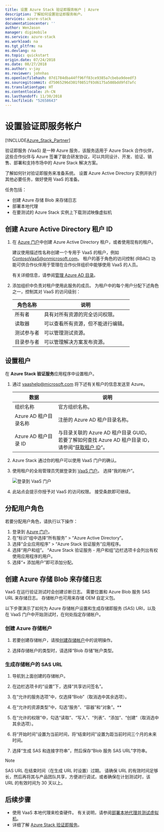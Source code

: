 ```yaml
---
title: 设置 Azure Stack 验证即服务帐户 | Azure
description: 了解如何设置验证即服务帐户。
services: azure-stack
documentationcenter: ''
author: WenJason
manager: digimobile
ms.service: azure-stack
ms.workload: na
ms.tgt_pltfrm: na
ms.devlang: na
ms.topic: quickstart
origin.date: 07/24/2018
ms.date: 08/27/2018
ms.author: v-jay
ms.reviewer: johnhas
ms.openlocfilehash: 07d1784dba44ff96ff83ce9385a7cbeba9deedf3
ms.sourcegitcommit: d75065296d301f0851f93d6175a508bdd9fd7afc
ms.translationtype: HT
ms.contentlocale: zh-CN
ms.lasthandoff: 11/30/2018
ms.locfileid: "52658643"
---
```

# <a name="set-up-your-validation-as-a-service-account"></a>设置验证即服务帐户

[!INCLUDE[Azure_Stack_Partner](./includes/azure-stack-partner-appliesto.md)]

验证即服务 (VaaS) 是一种 Azure 服务，该服务适用于 Azure Stack 合作伙伴，这些合作伙伴与 Azure 签署了联合研发协议，可以共同设计、开发、验证、销售、部署和支持市场中的 Azure Stack 解决方案。

了解如何针对验证即服务来准备系统。 设置 Azure Active Directory 实例并执行其他必要任务，做好使用 VaaS 的准备。 

任务包括：

- 创建 Azure 存储 Blob 来存储日志
- 部署本地代理
- 在要测试的 Azure Stack 实例上下载测试映像虚拟机

## <a name="create-an-azure-active-directory-tenant-id"></a>创建 Azure Active Directory 租户 ID

1. 在 [Azure 门户](https://portal.azure.cn)中创建 Azure Active Directory 租户，或者使用现有的租户。

    建议使用描述性名称创建一个专用于 VaaS 的租户，例如 ContosoVaaS@onmicrosoft.com。 租户的基于角色的访问控制 (RBAC) 功能可供合作伙伴用于管理在合作伙伴组织中能够使用 VaaS 的人员。  
    
    有关详细信息，请参阅[管理 Azure AD 目录](/active-directory/active-directory-administer)。

2. 添加组织中负责对租户使用此服务的成员。 为租户中的每个用户分配下述角色之一，控制其对 VaaS 的访问级别：

    | 角色名称 | 说明 |
    |---------------------|------------------------------------------|
    | 所有者 | 具有对所有资源的完全访问权限。 |
    | 读取器 | 可以查看所有资源，但不能进行编辑。 |
    | 测试参与者 | 可以管理测试资源。 |
    | 目录参与者 | 可以管理解决方案发布资源。 |

## <a name="set-up-your-tenant"></a>设置租户

在 **Azure Stack 验证服务**应用程序中设置租户。 

1. 通过 vaashelp@microsoft.com 将下述有关租户的信息发送至 Azure。

    | 数据 | 说明 |
    |--------------------------------|---------------------------------------------------------------------------------------------|
    | 组织名称 | 官方组织名称。 |
    | Azure AD 租户目录名称 | 注册的 Azure AD 租户目录名称。 |
    | Azure AD 租户目录 ID | 与目录关联的 Azure AD 租户目录 GUID。<br> 若要了解如何查找 Azure AD 租户目录 ID，请参阅“[获取租户 ID](/azure-resource-manager/resource-group-create-service-principal-portal#get-tenant-id)”。 |

    

2. Azure Stack 通过你的租户可以使用 VaaS 门户的确认。

3. 使用租户的全局管理员凭据登录到 [VaaS 门户](https://azurestackvalidation.com/
)。 选择“我的帐户”。

    ![登录到 VaaS 门户](media/vaas_portalsignin.png)

3. 此站点会提示你授予对 VaaS 的访问权限。 接受条款即可继续。

## <a name="assign-user-roles"></a>分配用户角色

若要分配用户角色，请执行以下操作：

1. 登录到 [Azure 门户](https://portal.azure.cn)。
2. 在“标识”组中选择“所有服务” > “Azure Active Directory”。
3. 选择“企业应用程序” > “Azure Stack 验证服务”应用程序。
4. 选择“用户和组”。 “Azure Stack 验证服务 - 用户和组”边栏选项卡会列出有权使用应用程序的用户。
5. 选择“+ 添加用户”即可添加分配。

## <a name="create-an-azure-storage-blob-to-store-logs"></a>创建 Azure 存储 Blob 来存储日志

VaaS 在运行验证测试时会创建诊断日志。 需要位置和 Azure Blob 服务 SAS URL 来存储日志。 存储帐户也可用来存储 OEM 自定义包。

以下步骤演示了如何为 Azure 存储帐户设置和生成存储即服务 (SAS) URI，以及在 VaaS 门户中开始测试时，在何处指定存储帐户。

### <a name="create-an-azure-storage-account"></a>创建 Azure 存储帐户

1. 若要创建存储帐户，请按[创建存储帐户](/storage/storage-create-storage-account#create-a-storage-account)中的说明操作。

2. 选择存储帐户的类型时，请选择“Blob 存储”帐户类型。

### <a name="generate-a-sas-url-for-the-storage-account"></a>生成存储帐户的 SAS URL

1. 导航到上面创建的存储帐户。

2. 在边栏选项卡的“设置”下，选择“共享访问签名”。

3. 在“允许的服务选项”中，仅选择“Blob”（取消选中其余选项）。

4. 在“允许的资源类型”中，勾选“服务”、“容器”和“对象”。**

5. 在“允许的权限”中，勾选“读取”、“写入”、“列表”、“添加”、“创建”（取消选中其余选项）。

6. 将“开始时间”设置为当前时间，将“结束时间”设置为距当前时间三个月的未来时间。

7. 选择“生成 SAS 和连接字符串”，然后保存“Blob 服务 SAS URL”字符串。

> [!Note]  
> SAS URL 在结束时间（在生成 URL 时设置）过期。 请确保 URL 的有效时间足够长，然后再将其与产品团队共享，方便进行调试，或者确保在计划测试时，该 URL 的有效时间为 30 天以上。

## <a name="next-steps"></a>后续步骤

- 使用 VaaS 本地代理来检查硬件。 有关说明，请参阅[部署本地代理并测试虚拟机](azure-stack-vaas-test-vm.md)。
- 详细了解 [Azure Stack 验证即服务](/azure/azure-stack/partner)。